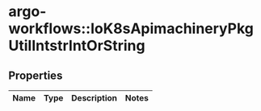 # argo-workflows::IoK8sApimachineryPkgUtilIntstrIntOrString

## Properties
Name | Type | Description | Notes
------------ | ------------- | ------------- | -------------


